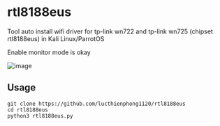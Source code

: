 # rtl8188eus

Tool auto install wifi driver for tp-link wn722 and tp-link wn725 (chipset rtl8188eus) in Kali Linux/ParrotOS

Enable monitor mode is okay

![image](https://user-images.githubusercontent.com/90561566/164729140-50416bfd-42bb-4dbf-b0b2-c2db2e1af9bd.png)

## Usage

```
git clone https://github.com/lucthienphong1120/rtl8188eus
cd rtl8188eus
python3 rtl8188eus.py
```
